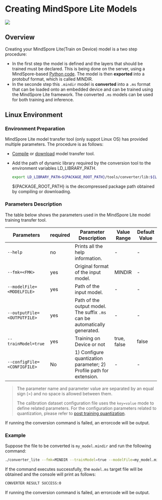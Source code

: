 # Creating MindSpore Lite Models

<a href="https://gitee.com/mindspore/docs/blob/r2.0.0-alpha/docs/lite/docs/source_en/use/converter_train.md" target="_blank"><img src="https://mindspore-website.obs.cn-north-4.myhuaweicloud.com/website-images/r2.0.0-alpha/resource/_static/logo_source_en.png"></a>

## Overview

Creating your MindSpore Lite(Train on Device) model is a two step procedure:

- In the first step the model is defined and the layers that should be trained must be declared. This is being done on the server, using a MindSpore-based [Python code](https://www.mindspore.cn/tutorials/en/r2.0.0-alpha/beginner/save_load.html). The model is then <b>exported</b> into a protobuf format, which is called MINDIR.
- In the seconde step this `.mindir` model is <b>converted</b> into a `.ms` format that can be loaded onto an embedded device and can be trained using the MindSpore Lite framework. The converted `.ms` models can be used for both training and inference.

## Linux Environment

### Environment Preparation

MindSpore Lite model transfer tool (only suppot Linux OS) has provided multiple parameters. The procedure is as follows:

- [Compile](https://www.mindspore.cn/lite/docs/en/r2.0.0-alpha/use/build.html) or [download](https://www.mindspore.cn/lite/docs/en/r2.0.0-alpha/use/downloads.html) model transfer tool.

- Add the path of dynamic library required by the conversion tool to the environment variables LD_LIBRARY_PATH.

    ```bash
    export LD_LIBRARY_PATH=${PACKAGE_ROOT_PATH}/tools/converter/lib:${LD_LIBRARY_PATH}
    ````

    ${PACKAGE_ROOT_PATH} is the decompressed package path obtained by compiling or downloading.

### Parameters Description

The table below shows the parameters used in the MindSpore Lite model training transfer tool.

| Parameters                  | required | Parameter Description                                        | Value Range | Default Value |
| --------------------------- | -------- | ------------------------------------------------------------ | ----------- | ------------- |
| `--help`                    | no       | Prints all the help information.                             | -           | -             |
| `--fmk=<FMK>`               | yes      | Original format of the input model.                          | MINDIR      | -             |
| `--modelFile=<MODELFILE>`   | yes      | Path of the input model.                                     | -           | -             |
| `--outputFile=<OUTPUTFILE>` | yes      | Path of the output model. The suffix `.ms` can be automatically generated. | -           | -             |
| `--trainModel=true`         | yes      | Training on Device or not                                    | true, false | false         |
| `--configFile=<CONFIGFILE>` | No | 1) Configure quantization parameter; 2) Profile path for extension. | - | - |

> The parameter name and parameter value are separated by an equal sign (=) and no space is allowed between them.
>
> The calibration dataset configuration file uses the `key=value` mode to define related parameters. For the configuration parameters related to quantization, please refer to [post training quantization](https://www.mindspore.cn/lite/docs/en/r2.0.0-alpha/use/post_training_quantization.html).

If running the conversion command is failed, an errorcode will be output.

### Example

Suppose the file to be converted is `my_model.mindir` and run the following command:

```bash
./converter_lite --fmk=MINDIR --trainModel=true --modelFile=my_model.mindir --outputFile=my_model
```

If the command executes successfully, the `model.ms` target file will be obtained and the console will print as follows:

```bash
CONVERTER RESULT SUCCESS:0
```

If running the conversion command is failed, an errorcode will be output.
